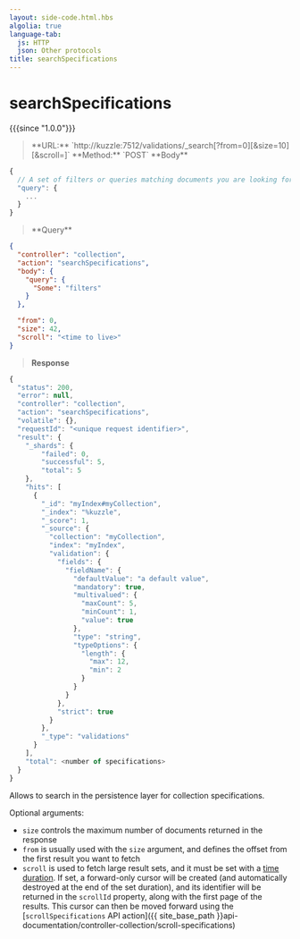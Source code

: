 ```yaml
---
layout: side-code.html.hbs
algolia: true
language-tab:
  js: HTTP
  json: Other protocols
title: searchSpecifications
---
```


# searchSpecifications

{{{since "1.0.0"}}}

<blockquote class="js">
<p>
**URL:** `http://kuzzle:7512/validations/_search[?from=0][&size=10][&scroll=<time to live>]`  
**Method:** `POST`  
**Body**
</p>
</blockquote>


```js
{
  // A set of filters or queries matching documents you are looking for.
  "query": {
    ...
  }
}
```


<blockquote class="json">
<p>
**Query**
</p>
</blockquote>


```json
{
  "controller": "collection",
  "action": "searchSpecifications",
  "body": {
    "query": {
      "Some": "filters"
    }
  },

  "from": 0,
  "size": 42,
  "scroll": "<time to live>"
}
```

>**Response**

```javascript
{
  "status": 200,
  "error": null,
  "controller": "collection",
  "action": "searchSpecifications",
  "volatile": {},
  "requestId": "<unique request identifier>",
  "result": {
    "_shards": {
        "failed": 0,
        "successful": 5,
        "total": 5
    },
    "hits": [
      {
        "_id": "myIndex#myCollection",
        "_index": "%kuzzle",
        "_score": 1,
        "_source": {
          "collection": "myCollection",
          "index": "myIndex",
          "validation": {
            "fields": {
              "fieldName": {
                "defaultValue": "a default value",
                "mandatory": true,
                "multivalued": {
                  "maxCount": 5,
                  "minCount": 1,
                  "value": true
                },
                "type": "string",
                "typeOptions": {
                  "length": {
                    "max": 12,
                    "min": 2
                  }
                }
              }
            },
            "strict": true
          }
        },
        "_type": "validations"
      }
    ],
    "total": <number of specifications>
  }
}
```

Allows to search in the persistence layer for collection specifications.

Optional arguments:

* `size` controls the maximum number of documents returned in the response
* `from` is usually used with the `size` argument, and defines the offset from the first result you want to fetch
* `scroll` is used to fetch large result sets, and it must be set with a [time duration](https://www.elastic.co/guide/en/elasticsearch/reference/5.4/common-options.html#time-units). If set, a forward-only cursor will be created (and automatically destroyed at the end of the set duration), and its identifier will be returned in the `scrollId` property, along with the first page of the results. This cursor can then be moved forward using the [`scrollSpecifications` API action]({{ site_base_path }}api-documentation/controller-collection/scroll-specifications)
